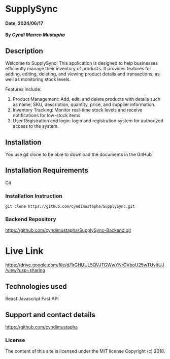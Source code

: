 # SupplySync

#### Date, 2024/06/17

#### By *Cyndi Marren Mustapha*

## Description
Welcome to SupplySync! This application is designed to help businesses efficiently manage their inventory of products. It provides features for adding, editing, deleting, and viewing product details and transactions, as well as monitoring stock levels.

Features include:
1. Product Management: Add, edit, and delete products with details such as name, SKU, description, quantity, price, and supplier information.
2. Inventory Tracking: Monitor real-time stock levels and receive notifications for low-stock items.
3. User Registration and login: login and registration system for authorized access to the system.

## Installation
You use git clone to be able to download the documents in the GitHub

## Installation Requirements
Git

### Installation Instruction
```
git clone https://github.com/cyndimustapha/SupplySync.git

```

### Backend Repository
https://github.com/cyndimustapha/SupplySync-Backend.git

# Live Link
https://drive.google.com/file/d/1rGHUUL5QVJTGWwYNrOVboU25wTUvItUJ/view?usp=sharing

## Technologies used
React
Javascript
Fast API

## Support and contact details
https://github.com/cyndimustapha

### License
The content of this site is licensed under the MIT license Copyright (c) 2018.

